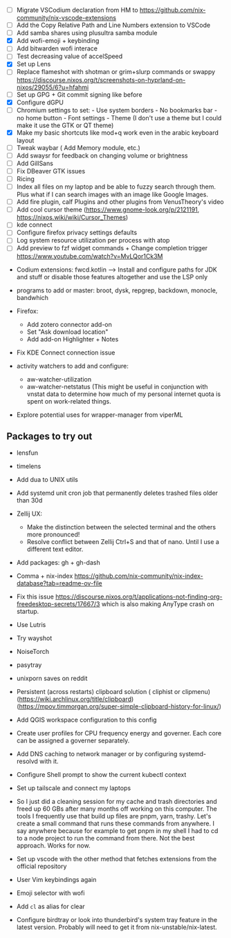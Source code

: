 - [ ] Migrate VSCodium declaration from HM to https://github.com/nix-community/nix-vscode-extensions
- [ ] Add the Copy Relative Path and Line Numbers extension to VSCode
- [ ] Add samba shares using plusultra samba module
- [x] Add wofi-emoji + keybinding
- [ ] Add bitwarden wofi interace
- [ ] Test decreasing value of accelSpeed
- [x] Set up Lens
- [ ] Replace flameshot with shotman or grim+slurp commands or swappy https://discourse.nixos.org/t/screenshots-on-hyprland-on-nixos/29055/6?u=hfahmi
- [ ] Set up GPG + Git commit signing like before
- [x] Configure dGPU
- [ ] Chromium settings to set:
        - Use system borders
        - No bookmarks bar
        - no home button
        - Font settings
        - Theme (I don't use a theme but I could make it use the GTK or QT theme)
- [x] Make my basic shortcuts like mod+q work even in the arabic keyboard layout
- [ ] Tweak waybar ( Add Memory module, etc.)
- [ ] Add swaysr for feedback on changing volume or brightness
- [ ] Add GillSans
- [ ] Fix DBeaver GTK issues
- [ ] Ricing
- [ ] Index all files on my laptop and be able to fuzzy search through them. Plus what if I can search images with an image like Google Images.
- [ ] Add fire plugin, calf Plugins and other plugins from VenusTheory's video
- [ ] Add cool cursor theme (https://www.gnome-look.org/p/2121191, https://nixos.wiki/wiki/Cursor_Themes)
- [ ] kde connect
- [ ] Configure firefox privacy settings defaults
- [ ] Log system resource utilization per process with atop
- [ ] Add preview to fzf widget commands + Change completion trigger https://www.youtube.com/watch?v=MvLQor1Ck3M
- Codium extensions: 
fwcd.kotlin --> Install and configure paths for JDK and stuff or disable those features altogether and use the LSP only
- programs to add or master: broot, dysk, repgrep, backdown, monocle, bandwhich
- Firefox:
	- Add zotero connector add-on
	- Set "Ask download location"
	- Add add-on Highlighter + Notes
- Fix KDE Connect connection issue

- activity watchers to add and configure:
	- aw-watcher-utilization
	- aw-watcher-netstatus (This might be useful in conjunction with vnstat data to determine how much of my personal internet quota is spent on work-related things.
- Explore potential uses for wrapper-manager from viperML
## Packages to try out
- lensfun
- timelens


- Add dua to UNIX utils
- Add systemd unit cron job that permanently deletes trashed files older than 30d
- Zellij UX:
	- Make the distinction between the selected terminal and the others more pronounced!
	- Resolve conflict between Zellij Ctrl+S and that of nano. Until I use a different text editor.	
- Add packages: gh + gh-dash
- Comma + nix-index https://github.com/nix-community/nix-index-database?tab=readme-ov-file


- Fix this issue https://discourse.nixos.org/t/applications-not-finding-org-freedesktop-secrets/17667/3 which is also making AnyType crash on startup.
- Use Lutris
- Try wayshot
- NoiseTorch
- pasytray
- unixporn saves on reddit
- Persistent (across restarts) clipboard solution ( cliphist or clipmenu) (https://wiki.archlinux.org/title/clipboard) (https://mpov.timmorgan.org/super-simple-clipboard-history-for-linux/)

- Add QGIS workspace configuration to this config
- Create user profiles for CPU frequency energy and governer. Each core can be assigned a governer separately.
- Add DNS caching to network manager or by configuring systemd-resolvd with it.
- Configure Shell prompt to show the current kubectl context
- Set up tailscale and connect my laptops




- So I just did a cleaning session for my cache and trash directories and freed up 60 GBs after many months off working on this computer. The tools I frequently use that build up files are pnpm, yarn, trashy. Let's create a small command that runs these commands from anywhere. I say anywhere because for example to get pnpm in my shell I had to cd to a node project to run the command from there. Not the best approach. Works for now.
- Set up vscode with the other method that fetches extensions from the official repository
 
- User Vim keybindings again
- Emoji selector with wofi


- Add `cl` as alias for clear
- Configure birdtray or look into thunderbird's system tray feature in the latest version. Probably will need to get it from nix-unstable/nix-latest.
